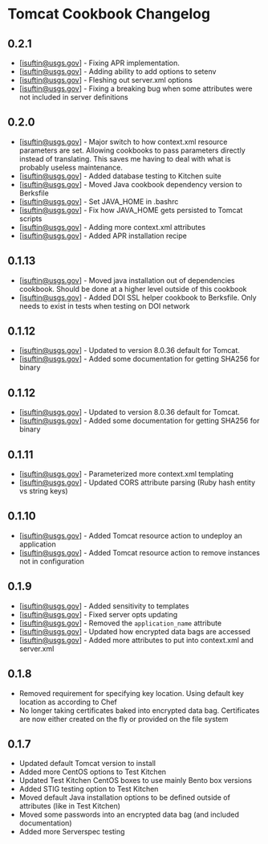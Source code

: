 Tomcat Cookbook Changelog
=========

0.2.1
------
- [isuftin@usgs.gov] - Fixing APR implementation.
- [isuftin@usgs.gov] - Adding ability to add options to setenv
- [isuftin@usgs.gov] - Fleshing out server.xml options
- [isuftin@usgs.gov] - Fixing a breaking bug when some attributes were not included in server definitions 

0.2.0
------
- [isuftin@usgs.gov] - Major switch to how context.xml resource parameters are set. Allowing cookbooks to pass parameters directly instead of translating. This saves me having to deal with what is probably useless maintenance. 
- [isuftin@usgs.gov] - Added database testing to Kitchen suite
- [isuftin@usgs.gov] - Moved Java cookbook dependency version to Berksfile
- [isuftin@usgs.gov] - Set JAVA_HOME in .bashrc
- [isuftin@usgs.gov] - Fix how JAVA_HOME gets persisted to Tomcat scripts
- [isuftin@usgs.gov] - Adding more context.xml attributes 
- [isuftin@usgs.gov] - Added APR installation recipe

0.1.13
------
- [isuftin@usgs.gov] - Moved java installation out of dependencies cookbook. Should be done
	at a higher level outside of this cookbook
- [isuftin@usgs.gov] - Added DOI SSL helper cookbook to Berksfile. Only needs to exist in tests when
	testing on DOI network

0.1.12
------
- [isuftin@usgs.gov] - Updated to version 8.0.36 default for Tomcat. 
- [isuftin@usgs.gov] - Added some documentation for getting SHA256 for binary

0.1.12
------
- [isuftin@usgs.gov] - Updated to version 8.0.36 default for Tomcat. 
- [isuftin@usgs.gov] - Added some documentation for getting SHA256 for binary

0.1.11
------
- [isuftin@usgs.gov] - Parameterized more context.xml templating
- [isuftin@usgs.gov] - Updated CORS attribute parsing (Ruby hash entity vs string keys)

0.1.10
------
- [isuftin@usgs.gov] - Added Tomcat resource action to undeploy an application
- [isuftin@usgs.gov] - Added Tomcat resource action to remove instances not in configuration

0.1.9
-----
- [isuftin@usgs.gov] - Added sensitivity to templates
- [isuftin@usgs.gov] - Fixed server opts updating
- [isuftin@usgs.gov] - Removed the `application_name` attribute
- [isuftin@usgs.gov] - Updated how encrypted data bags are accessed
- [isuftin@usgs.gov] - Added more attributes to put into context.xml and server.xml

0.1.8
-----
- Removed requirement for specifying key location. Using default key location as according to Chef
- No longer taking certificates baked into encrypted data bag. Certificates are now either created on the fly or provided on the file system

0.1.7
-----
- Updated default Tomcat version to install
- Added more CentOS options to Test Kitchen
- Updated Test Kitchen CentOS boxes to use mainly Bento box versions
- Added STIG testing option to Test Kitchen
- Moved default Java installation options to be defined outside of attributes (like in Test Kitchen)
- Moved some passwords into an encrypted data bag (and included documentation)
- Added more Serverspec testing